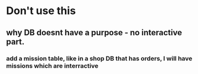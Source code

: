 # Don't use this
## why DB doesnt have a purpose - no interactive part.
### add a mission table, like in a shop DB that has orders, I will have missions which are interractive